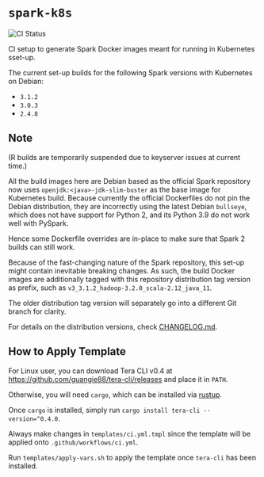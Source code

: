 # `spark-k8s`

![CI
Status](https://img.shields.io/github/workflow/status/dsaidgovsg/spark-k8s/CI/master?label=CI&logo=github&style=for-the-badge)

CI setup to generate Spark Docker images meant for running in Kubernetes
sset-up.

The current set-up builds for the following Spark versions with Kubernetes on
Debian:

- `3.1.2`
- `3.0.3`
- `2.4.8`

## Note

(R builds are temporarily suspended due to keyserver issues at current time.)

All the build images here are Debian based as the official Spark repository now
uses `openjdk:<java>-jdk-slim-buster` as the base image for Kubernetes build.
Because currently the official Dockerfiles do not pin the Debian distribution,
they are incorrectly using the latest Debian `bullseye`, which does not have
support for Python 2, and its Python 3.9 do not work well with PySpark.

Hence some Dockerfile overrides are in-place to make sure that Spark 2 builds
can still work.

Because of the fast-changing nature of the Spark repository, this set-up might
contain inevitable breaking changes. As such, the build Docker images are
additionally tagged with this repository distribution tag version as prefix,
such as `v3_3.1.2_hadoop-3.2.0_scala-2.12_java_11`.

The older distribution tag version will separately go into a different Git
branch for clarity.

For details on the distribution versions, check [CHANGELOG.md](CHANGELOG.md).

## How to Apply Template

For Linux user, you can download Tera CLI v0.4 at
<https://github.com/guangie88/tera-cli/releases> and place it in `PATH`.

Otherwise, you will need `cargo`, which can be installed via
[rustup](https://rustup.rs/).

Once `cargo` is installed, simply run `cargo install tera-cli --version=^0.4.0`.

Always make changes in `templates/ci.yml.tmpl` since the template will be
applied onto `.github/workflows/ci.yml`.

Run `templates/apply-vars.sh` to apply the template once `tera-cli` has been
installed.
